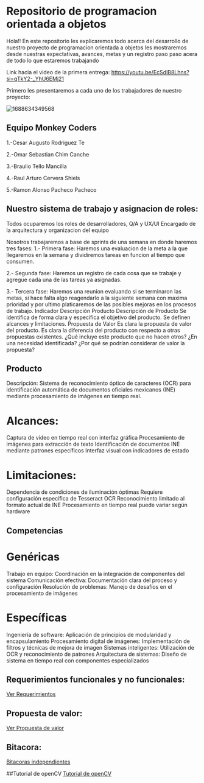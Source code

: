 # Repositorio de programacion orientada a objetos

Hola!! En este repositorio les explicaremos todo acerca del desarrollo de nuestro proyecto de programacion orientada a objetos les mostraremos desde nuestras expectativas, avances, metas y un registro paso paso acera de todo lo que estaremos trabajando 

Link hacia el video de la primera entrega: https://youtu.be/EcSdlB8Lhns?si=qTkY2-_YhU6EMj21

Primero les presentaremos a cada uno de los trabajadores de nuestro proyecto:

![1688634349568](https://github.com/user-attachments/assets/df656b2b-1cae-4a75-b59e-0efb46ac1e41)

## Equipo Monkey Coders
1.-Cesar Augusto Rodriguez Te

2.-Omar Sebastian Chim Canche

3.-Braulio Tello Mancilla

4.-Raul Arturo Cervera Shiels

5.-Ramon Alonso Pacheco Pacheco

## Nuestro sistema de trabajo y asignacion de roles:
Todos ocuparemos los roles de desarrolladores, Q/A y UX/UI
Encargado de la arquitectura y organizacion del equipo

Nosotros trabajaremos a base de sprints de una semana en donde haremos tres fases:
1.- Primera fase: Haremos una evaluacion de la meta a la que llegaremos en la semana y dividiremos tareas en funcion al tiempo que consumen.

2.- Segunda fase: Haremos un registro de cada cosa que se trabaje y agregue cada una de las tareas ya asignadas.

3.- Tercera fase: Haremos una reunion evaluando si se terminaron las metas, si hace falta algo reagendarlo a la siguiente semana con maxima prioridad y por ultimo platicaremos de las posibles mejoras en los procesos de trabajo.
Indicador	Descripción
Producto	Descripción de Producto	Se identifica de forma clara y específica el objetivo del producto. Se definen alcances y limitaciones.
Propuesta de Valor	Es clara la propuesta de valor del producto. Es clara la diferencia del producto con respecto a otras propuestas existentes. ¿Qué incluye este producto que no hacen otros? ¿En una necesidad identificada? ¿Por qué se podrían considerar de valor la propuesta?

## Producto

Descripción: Sistema de reconocimiento óptico de caracteres (OCR) para identificación automática de documentos oficiales mexicanos (INE) mediante procesamiento de imágenes en tiempo real.

# Alcances:

Captura de video en tiempo real con interfaz gráfica
Procesamiento de imágenes para extracción de texto
Identificación de documentos INE mediante patrones específicos
Interfaz visual con indicadores de estado

# Limitaciones:

Dependencia de condiciones de iluminación óptimas
Requiere configuración específica de Tesseract OCR
Reconocimiento limitado al formato actual de INE
Procesamiento en tiempo real puede variar según hardware

## Competencias

# Genéricas

Trabajo en equipo: Coordinación en la integración de componentes del sistema
Comunicación efectiva: Documentación clara del proceso y configuración
Resolución de problemas: Manejo de desafíos en el procesamiento de imágenes
# Específicas

Ingeniería de software: Aplicación de principios de modularidad y encapsulamiento
Procesamiento digital de imágenes: Implementación de filtros y técnicas de mejora de imagen
Sistemas inteligentes: Utilización de OCR y reconocimiento de patrones
Arquitectura de sistemas: Diseño de sistema en tiempo real con componentes especializados
## Requerimientos funcionales y no funcionales:

[Ver Requerimientos](Important/Requirements.md)


## Propuesta de valor:

[Ver Propuesta de valor](Important/Propuesta%20de%20valor.md)

## Bitacora:

[Bitacoras independientes](Important/Bitácora)

##Tutorial de openCV
[Tutorial de openCV](https://docs.opencv.org/4.x/d6/d00/tutorial_py_root.html)


